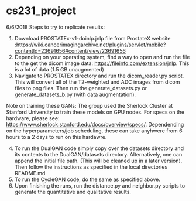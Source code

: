# cs231_project
6/6/2018
Steps to try to replicate results:
1. Download PROSTATEx-v1-doinlp.jnlp file from ProstateX website :https://wiki.cancerimagingarchive.net/plugins/servlet/mobile?contentId=23691656#content/view/23691656 
2. Depending on your operating system, find a way to open and run the file to the get the dicom image data: https://fileinfo.com/extension/jnlp. This is a lot of data (1.5 GB unaugmented)
3. Navigate to PROSTATEX directory and run the dicom_reader.py script. This will convert all of the T2-weighted and ADC images from dicom files to png files. Then run the generate_datasets.py or generate_datasets_b.py (with data augmentation).

Note on training these GANs: The group used the Sherlock Cluster at Stanford University to train these models on GPU nodes. For specs on the hardware, please see: https://www.sherlock.stanford.edu/docs/overview/specs/. Dependending on the hyperparameters/job scheduling, these can take anyhwere from 6 hours to a 2 days to run on this hardawre.

4. To run the DualGAN code simply copy over the datasets directory and its contents to the DualGAN/datasets directory. Alternatively, one can append the initial file path. (This will be cleaned up in a later version). Then follow the instructions as specified in the local directories README.md
5. To run the CycleGAN code, do the same as specified above.
6. Upon finishing the runs, run the distance.py and neighbor.py scripts to generate the quantitative and qualitative results.
